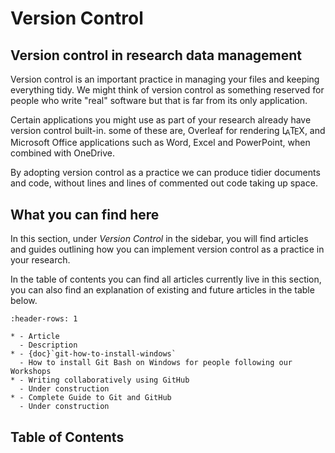 # Version Control

<style>
    .latex sub {
        vertical-align: -0.1ex;
        margin-left: -0.1667em;
        margin-right: -0.025em;
    }

    .latex sub,
    .latex sup {
        font-size: 0.9em;
        text-transform: uppercase;

    }

    .latex sup {
        font-size: 0.85em;
        vertical-align: -0.2em;
        margin-left: -0.26em;
        margin-right: -0.05em;
    }
</style>

## Version control in research data management

Version control is an important practice in managing your files and keeping everything tidy. We might think of version control as something reserved for people who write "real" software but that is far from its only application.  

Certain applications you might use as part of your research already have version control built-in. some of these are, Overleaf for rendering <span class="latex">L<sup>A</sup>T<sub>E</sub>X</span>, and Microsoft Office applications such as Word, Excel and PowerPoint, when combined with OneDrive.


By adopting version control as a practice we can produce tidier documents and code, without lines and lines of commented out code taking up space.

## What you can find here

In this section, under _Version Control_ in the sidebar, you will find articles and guides outlining how you can implement version control as a practice in your research. 

In the table of contents you can find all articles currently live in this section, you can also find an explanation of existing and future articles in the table below.

```{list-table}
:header-rows: 1

* - Article
  - Description
* - {doc}`git-how-to-install-windows`
  - How to install Git Bash on Windows for people following our Workshops
* - Writing collaboratively using GitHub
  - Under construction
* - Complete Guide to Git and GitHub
  - Under construction
```

## Table of Contents

```{tableofcontents}
```